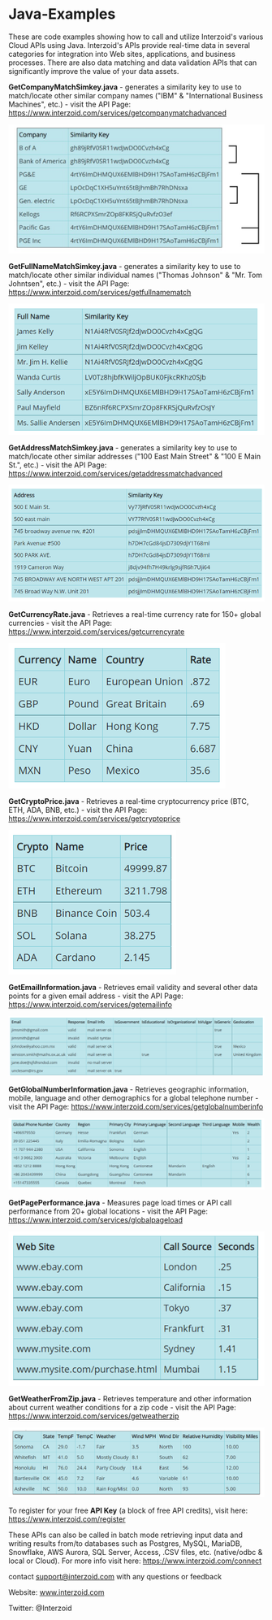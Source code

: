 # Java-Examples
These are code examples showing how to call and utilize Interzoid's various Cloud APIs using Java. Interzoid's APIs provide real-time data in several categories for integration into Web sites, applications, and business processes. There are also data matching and data validation APIs that can significantly improve the value of your data assets.

**GetCompanyMatchSimkey.java** - generates a similarity key to use to match/locate other similar company names ("IBM" & "International Business Machines", etc.) - visit the API Page: https://www.interzoid.com/services/getcompanymatchadvanced  

![CompanyMatch](images/CompanyMatchSimKeys.PNG)

**GetFullNameMatchSimkey.java** - generates a similarity key to use to match/locate other similar individual names ("Thomas Johnson" & "Mr. Tom Johntsen", etc.) - visit the API Page: https://www.interzoid.com/services/getfullnamematch 

![FullNameMatch](images/FullNameMatchSimKeys.PNG)

**GetAddressMatchSimkey.java** - generates a similarity key to use to match/locate other similar addresses ("100 East Main Street" & "100 E Main St.", etc.) - visit the API Page: https://www.interzoid.com/services/getaddressmatchadvanced

![AddressMatch](images/AddressMatchSimKeys.PNG)

**GetCurrencyRate.java** - Retrieves a real-time currency rate for 150+ global currencies - visit the API Page: https://www.interzoid.com/services/getcurrencyrate 

![CurrencyRate](images/CurrencyRate.PNG)

**GetCryptoPrice.java** - Retrieves a real-time cryptocurrency price (BTC, ETH, ADA, BNB, etc.) - visit the API Page: https://www.interzoid.com/services/getcryptoprice 

![CryptoPrice](images/CryptoPrices.PNG)

**GetEmailInformation.java** - Retrieves email validity and several other data points for a given email address - visit the API Page: https://www.interzoid.com/services/getemailinfo 

![EmailInformation](images/EmailInformation.PNG)

**GetGlobalNumberInformation.java** - Retrieves geographic information, mobile, language and other demographics for a global telephone number - visit the API Page: https://www.interzoid.com/services/getglobalnumberinfo

![GlobalPhone](images/GlobalPhone.PNG)

**GetPagePerformance.java** - Measures page load times or API call performance from 20+ global locations - visit the API Page: https://www.interzoid.com/services/globalpageload 

![GlobalPageLoad](images/GlobalPageLoad.PNG)

**GetWeatherFromZip.java** - Retrieves temperature and other information about current weather conditions for a zip code - visit the API Page: https://www.interzoid.com/services/getweatherzip

![Weather](images/Weather.PNG)

To register for your free **API Key** (a block of free API credits), visit here: https://www.interzoid.com/register  
  
  
These APIs can also be called in batch mode retrieving input data and writing results from/to databases such as Postgres, MySQL, MariaDB, Snowflake, AWS Aurora, SQL Server, Access, .CSV files, etc. (native/odbc & local or Cloud). For more info visit here: https://www.interzoid.com/connect

contact support@interzoid.com with any questions or feedback  

Website: www.interzoid.com  

Twitter: @Interzoid
